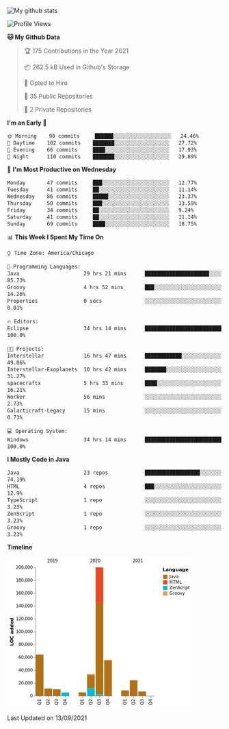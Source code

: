 ![My github stats](https://github-readme-stats.vercel.app/api?username=romvoid95&theme=gruvbox&include_all_commits=true&show_icons=true")

<!--START_SECTION:waka-->
![Profile Views](http://img.shields.io/badge/Profile%20Views-1-blue)

**🐱 My Github Data** 

> 🏆 175 Contributions in the Year 2021
 > 
> 📦 262.5 kB Used in Github's Storage 
 > 
> 💼 Opted to Hire
 > 
> 📜 35 Public Repositories 
 > 
> 🔑 2 Private Repositories  
 > 
**I'm an Early 🐤** 

```text
🌞 Morning    90 commits     ██████░░░░░░░░░░░░░░░░░░░   24.46% 
🌆 Daytime    102 commits    ███████░░░░░░░░░░░░░░░░░░   27.72% 
🌃 Evening    66 commits     ████░░░░░░░░░░░░░░░░░░░░░   17.93% 
🌙 Night      110 commits    ███████░░░░░░░░░░░░░░░░░░   29.89%

```
📅 **I'm Most Productive on Wednesday** 

```text
Monday       47 commits     ███░░░░░░░░░░░░░░░░░░░░░░   12.77% 
Tuesday      41 commits     ██░░░░░░░░░░░░░░░░░░░░░░░   11.14% 
Wednesday    86 commits     █████░░░░░░░░░░░░░░░░░░░░   23.37% 
Thursday     50 commits     ███░░░░░░░░░░░░░░░░░░░░░░   13.59% 
Friday       34 commits     ██░░░░░░░░░░░░░░░░░░░░░░░   9.24% 
Saturday     41 commits     ██░░░░░░░░░░░░░░░░░░░░░░░   11.14% 
Sunday       69 commits     ████░░░░░░░░░░░░░░░░░░░░░   18.75%

```


📊 **This Week I Spent My Time On** 

```text
⌚︎ Time Zone: America/Chicago

💬 Programming Languages: 
Java                     29 hrs 21 mins      █████████████████████░░░░   85.73% 
Groovy                   4 hrs 52 mins       ███░░░░░░░░░░░░░░░░░░░░░░   14.26% 
Properties               0 secs              ░░░░░░░░░░░░░░░░░░░░░░░░░   0.01%

🔥 Editors: 
Eclipse                  34 hrs 14 mins      █████████████████████████   100.0%

🐱‍💻 Projects: 
Interstellar             16 hrs 47 mins      ████████████░░░░░░░░░░░░░   49.06% 
Interstellar-Exoplanets  10 hrs 42 mins      ███████░░░░░░░░░░░░░░░░░░   31.27% 
spacecraftx              5 hrs 33 mins       ████░░░░░░░░░░░░░░░░░░░░░   16.21% 
Worker                   56 mins             ░░░░░░░░░░░░░░░░░░░░░░░░░   2.73% 
Galacticraft-Legacy      15 mins             ░░░░░░░░░░░░░░░░░░░░░░░░░   0.73%

💻 Operating System: 
Windows                  34 hrs 14 mins      █████████████████████████   100.0%

```

**I Mostly Code in Java** 

```text
Java                     23 repos            ██████████████████░░░░░░░   74.19% 
HTML                     4 repos             ███░░░░░░░░░░░░░░░░░░░░░░   12.9% 
TypeScript               1 repo              ░░░░░░░░░░░░░░░░░░░░░░░░░   3.23% 
ZenScript                1 repo              ░░░░░░░░░░░░░░░░░░░░░░░░░   3.23% 
Groovy                   1 repo              ░░░░░░░░░░░░░░░░░░░░░░░░░   3.23%

```


**Timeline**

![Chart not found](https://raw.githubusercontent.com/ROMVoid95/ROMVoid95/master/charts/bar_graph.png) 


 Last Updated on 13/09/2021
<!--END_SECTION:waka-->
